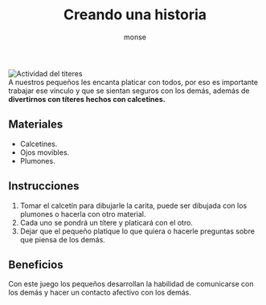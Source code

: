 ﻿---
layout: post
title:  "Creando una historia"
tags: [interpersonal]
categories: [infantes, actividad]
author: monse
image: /assets/posts/2020-06-15-titeres.jpeg
---
![Actividad del titeres](/assets/posts/2020-06-15-titeres.jpeg)<br/>
A nuestros pequeños les encanta platicar con todos, por eso es importante trabajar ese vínculo y que se sientan seguros con los demás, además de **divertirnos con títeres hechos con calcetines.** 

## Materiales 
- Calcetines.
- Ojos movibles.
- Plumones. 

## Instrucciones 
1. Tomar el calcetín para dibujarle la carita, puede ser dibujada con los plumones o hacerla con otro material. 
2. Cada uno se pondrá un títere y platicará con el otro.
3. Dejar que el pequeño platique lo que quiera o hacerle preguntas sobre que piensa de los demás. 

## Beneficios 
Con este juego los pequeños desarrollan la habilidad de comunicarse con los demás y hacer un contacto afectivo con los demás.